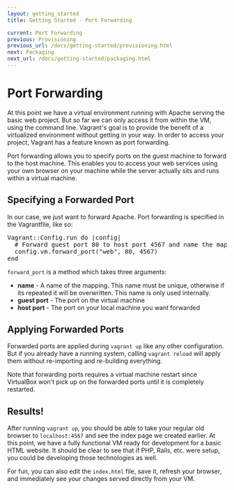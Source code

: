 ```yaml
---
layout: getting_started
title: Getting Started - Port Forwarding

current: Port Forwarding
previous: Provisioning
previous_url: /docs/getting-started/provisioning.html
next: Packaging
next_url: /docs/getting-started/packaging.html
---
```

# Port Forwarding

At this point we have a virtual environment running with Apache serving
the basic web project. But so far we can only access it from within the
VM, using the command line. Vagrant's goal is to provide the benefit of
a virtualized environment without getting in your way. In order to access
your project, Vagrant has a feature known as port forwarding.

Port forwarding allows you to specify ports on the guest machine to forward
to the host machine. This enables you to access your web services using
your own browser on your machine while the server actually sits and runs
within a virtual machine.

## Specifying a Forwarded Port

In our case, we just want to forward Apache. Port forwarding is specified
in the Vagrantfile, like so:

<pre class="prettyprint">
Vagrant::Config.run do |config|
  # Forward guest port 80 to host port 4567 and name the mapping "web"
  config.vm.forward_port("web", 80, 4567)
end
</pre>

`forward_port` is a method which takes three arguments:

* **name** - A name of the mapping. This name must be unique, otherwise
  if its repeated it will be overwritten. This name is only used internally.
* **guest port** - The port on the virtual machine
* **host port** - The port on your local machine you want forwarded

## Applying Forwarded Ports

Forwarded ports are applied during `vagrant up` like any other configuration.
But if you already have a running system, calling `vagrant reload` will
apply them without re-importing and re-building everything.

Note that forwarding ports requires a virtual machine restart since VirtualBox
won't pick up on the forwarded ports until it is completely restarted.

## Results!

After running `vagrant up`, you should be able to take your
regular old browser to `localhost:4567` and see the index page we created
earlier. At this point, we have a fully functional VM ready for development for
a basic HTML website. It should be clear to see that if PHP, Rails, etc.
were setup, you could be developing those technologies as well.

For fun, you can also edit the `index.html` file, save it, refresh your
browser, and immediately see your changes served directly from your VM.
